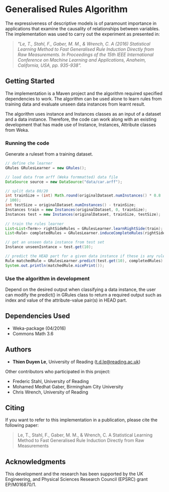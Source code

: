 # Generalised Rules Algorithm

The expressiveness of descriptive models is of paramount importance in applications that examine the causality of relationships between variables. The implementation was used to carry out the experiment as presented in:
> _"Le, T., Stahl, F., Gaber, M. M., & Wrench, C. A (2016) Statistical Learning Method to Fast Generalised Rule Induction Directly from Raw Measurements. In Proceedings of the 15th IEEE International Conference on Machine Learning and Applications, Anaheim, California, USA, pp. 935-938"._

## Getting Started

The implementation is a Maven project and the algorithm required specified dependencies to work. The algorithm can be used alone to learn rules from training data and evaluate unseen data instances from learnt result. 


The algorithm uses instance and Instances classes as an input of a dataset and a data instance. Therefore, the code can work along with an existing development that has made use of Instance, Instances, Attribute classes from Weka.

### Running the code

Generate a ruleset from a training dataset. 

```java
// define che learner
GRules GRulesLearner = new GRules();

// load data from arff (Weka formmatted) data file
DataSource source = new DataSource("data/car.arff");

// split data 80/20
int trainSize = (int) Math.round(originalDataset.numInstances() * 0.8
/ 100);
int testSize = originalDataset.numInstances() - trainSize;
Instances train = new Instances(originalDataset, 0, trainSize);
Instances test = new Instances(originalDataset, trainSize, testSize);
        
// train the rules learner
List<List<Term>> rightSideRules = GRulesLearner.learnRightSide(train);
List<Rule> completedRules = GRulesLearner.induceCompleteRules(rightSideRules, originalDataset);

// get an unseen data instance from test set
Instance unseenIsntance = test.get(10);

// predict the HEAD part for a given data instance if these is any rule with BODY matches the data instance
Rule matchedRule = GRulesLearner.predict(test.get(10), completedRules).nicePrint();
System.out.println(matchedRule.nicePrint());
```

### Use the algorithm in development

Depend on the desired output when classifying a data instance, the user can modify the predict() in GRules class to return a required output such as index and value of the attribute-value pair(s) in HEAD part.

## Dependencies Used

* Weka-package (04/2016)
* Commons Math 3.6

## Authors

* **Thien Duyen Le**, University of Reading (t.d.le@reading.ac.uk)

Other contributors who participated in this project:

* Frederic Stahl, University of Reading
* Mohamed Medhat Gaber, Birmingham City University
* Chris Wrench, University of Reading

## Citing 

If you want to refer to this implementation in a publication, please cite the following paper:

> Le, T., Stahl, F., Gaber, M. M., & Wrench, C. A Statistical Learning Method to Fast Generalised Rule Induction Directly from Raw Measurements


## Acknowledgments

This development and the research has been supported by the UK Engineering, and Physical Sciences Research Council (EPSRC) grant EP/M016870/1.
